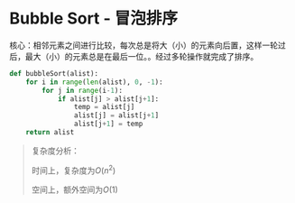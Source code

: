 # Bubble Sort - 冒泡排序

核心：相邻元素之间进行比较，每次总是将大（小）的元素向后置，这样一轮过后，最大（小）的元素总是在最后一位。。经过多轮操作就完成了排序。

```python
def bubbleSort(alist):
	for i in range(len(alist), 0, -1):
		for j in range(i-1):
			if alist[j] > alist[j+1]:
				temp = alist[j]
                alist[j] = alist[j+1]
                alist[j+1] = temp
	return alist
```

> 复杂度分析：
>
> 时间上，复杂度为$O(n^2)$
>
> 空间上，额外空间为$O(1)$

